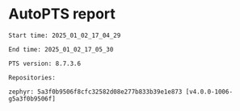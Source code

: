 # AutoPTS report

    Start time: 2025_01_02_17_04_29

    End time: 2025_01_02_17_05_30

    PTS version: 8.7.3.6

    Repositories:

	zephyr: 5a3f0b9506f8cfc32582d08e277b833b39e1e873 [v4.0.0-1006-g5a3f0b9506f]
